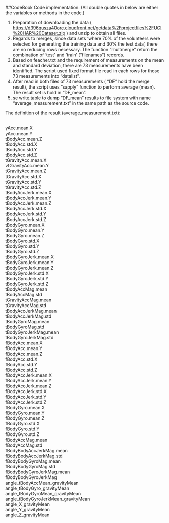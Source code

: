 ##CodeBook
Code implementation:  (All double quotes in below are either the variables or methods in the code.)

1.	Preparation of downloading the data ( https://d396qusza40orc.cloudfront.net/getdata%2Fprojectfiles%2FUCI%20HAR%20Dataset.zip ) and unzip to obtain all files.
2.	Regards to merges, since data sets ‘where 70% of the volunteers were selected for generating the training data and 30% the test data’, there are no reducing rows necessary. The function “multmerge” return the combination of ‘test’ and ‘train’ (“filenames”) records.
3.	Based on feacher.txt and the requirement of measurements on the mean and standard deviation, there are 73 measurements have been identified. The script used fixed format file read in each rows for those 73 measurements into “datalist”.
4.	After read in both files of 73 measurements ( “DF” hold the merge result), the script uses “sapply” function to perform average (mean). The result set is hold in “DF_mean”.
5.	se write.table to dump “DF_mean” results to file system with name “average_measurement.txt” in the same path as the source code.

The definition of the result (average_measurement.txt):

<br>yAcc.mean.X
<br>yAcc.mean.Y
<br>tBodyAcc.mean.Z
<br>tBodyAcc.std.X
<br>tBodyAcc.std.Y
<br>tBodyAcc.std.Z
<br>tGravityAcc.mean.X
<br>vtGravityAcc.mean.Y
<br>tGravityAcc.mean.Z
<br>tGravityAcc.std.X
<br>tGravityAcc.std.Y
<br>tGravityAcc.std.Z
<br>tBodyAccJerk.mean.X
<br>tBodyAccJerk.mean.Y
<br>tBodyAccJerk.mean.Z
<br>tBodyAccJerk.std.X
<br>tBodyAccJerk.std.Y
<br>tBodyAccJerk.std.Z
<br>tBodyGyro.mean.X
<br>tBodyGyro.mean.Y
<br>tBodyGyro.mean.Z
<br>tBodyGyro.std.X
<br>tBodyGyro.std.Y
<br>tBodyGyro.std.Z
<br>tBodyGyroJerk.mean.X
<br>tBodyGyroJerk.mean.Y
<br>tBodyGyroJerk.mean.Z
<br>tBodyGyroJerk.std.X
<br>tBodyGyroJerk.std.Y
<br>tBodyGyroJerk.std.Z
<br>tBodyAccMag.mean
<br>tBodyAccMag.std
<br>tGravityAccMag.mean
<br>tGravityAccMag.std
<br>tBodyAccJerkMag.mean
<br>tBodyAccJerkMag.std
<br>tBodyGyroMag.mean
<br>tBodyGyroMag.std
<br>tBodyGyroJerkMag.mean
<br>tBodyGyroJerkMag.std
<br>fBodyAcc.mean.X
<br>fBodyAcc.mean.Y
<br>fBodyAcc.mean.Z
<br>fBodyAcc.std.X
<br>fBodyAcc.std.Y
<br>fBodyAcc.std.Z
<br>fBodyAccJerk.mean.X
<br>fBodyAccJerk.mean.Y
<br>fBodyAccJerk.mean.Z
<br>fBodyAccJerk.std.X
<br>fBodyAccJerk.std.Y
<br>fBodyAccJerk.std.Z
<br>fBodyGyro.mean.X
<br>fBodyGyro.mean.Y
<br>fBodyGyro.mean.Z
<br>fBodyGyro.std.X
<br>fBodyGyro.std.Y
<br>fBodyGyro.std.Z
<br>fBodyAccMag.mean
<br>fBodyAccMag.std
<br>fBodyBodyAccJerkMag.mean
<br>fBodyBodyAccJerkMag.std
<br>fBodyBodyGyroMag.mean
<br>fBodyBodyGyroMag.std
<br>fBodyBodyGyroJerkMag.mean
<br>fBodyBodyGyroJerkMag
<br>angle_tBodyAccMean_gravityMean
<br>angle_tBodyGyro_gravityMean
<br>angle_tBodyGyroMean_gravityMean
<br>angle_tBodyGyroJerkMean_gravityMean
<br>angle_X_gravityMean
<br>angle_Y_gravityMean
<br>angle_Z_gravityMean
